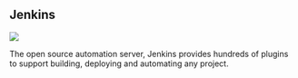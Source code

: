 ## Jenkins

![]({{site.baseurl}}/images/jenkins.png)

The open source automation server, Jenkins provides hundreds of plugins to support building, deploying and automating any project.

